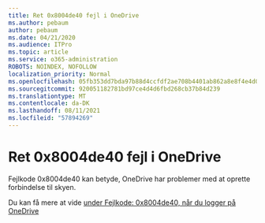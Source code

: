 ```yaml
---
title: Ret 0x8004de40 fejl i OneDrive
ms.author: pebaum
author: pebaum
ms.date: 04/21/2020
ms.audience: ITPro
ms.topic: article
ms.service: o365-administration
ROBOTS: NOINDEX, NOFOLLOW
localization_priority: Normal
ms.openlocfilehash: 05fb353dd7bda97b88d4ccfdf2ae708b4401ab862a8e8f4e4d0246b75011cad0
ms.sourcegitcommit: 920051182781bd97ce4d4d6fbd268cb37b84d239
ms.translationtype: MT
ms.contentlocale: da-DK
ms.lasthandoff: 08/11/2021
ms.locfileid: "57894269"
---
```

# <a name="fix-0x8004de40-error-in-onedrive"></a>Ret 0x8004de40 fejl i OneDrive

Fejlkode 0x8004de40 kan betyde, OneDrive har problemer med at oprette forbindelse til skyen. 

Du kan få mere at vide [under Fejlkode: 0x8004de40, når du logger på OneDrive](https://docs.microsoft.com/sharepoint/troubleshoot/administration/error-0x8004de40-in-onedrive)